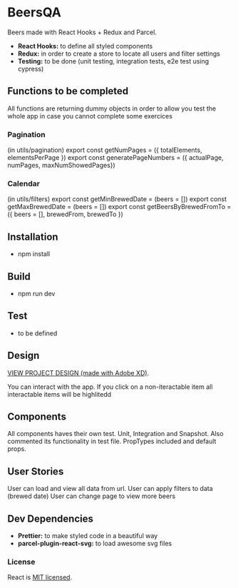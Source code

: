 # BeersQA

Beers made with React Hooks + Redux and Parcel.

- **React Hooks:** to define all styled components
- **Redux:** in order to create a store to locate all users and filter settings
- **Testing:** to be done (unit testing, integration tests, e2e test using cypress)

## Functions to be completed

All functions are returning dummy objects in order to allow you test the whole app in case you cannot complete some exercices

### Pagination

(in utils/pagination)
export const getNumPages = ({ totalElements, elementsPerPage })
export const generatePageNumbers = ({ actualPage, numPages, maxNumShowedPages})

### Calendar

(in utils/filters)
export const getMinBrewedDate = (beers = [])
export const getMaxBrewedDate = (beers = [])
export const getBeersByBrewedFromTo = ({ beers = [], brewedFrom, brewedTo })

## Installation

- npm install

## Build

- npm run dev

## Test

- to be defined

## Design

[VIEW PROJECT DESIGN (made with Adobe XD)](https://xd.adobe.com/view/d76ecc87-9ad3-47c0-6c0e-fb4a9bac3099-a15f/).

You can interact with the app. If you click on a non-iteractable item all interactable items will be highlitedd

## Components

All components haves their own test. Unit, Integration and Snapshot.
Also commented its functionality in test file.
PropTypes included and default props.

## User Stories

User can load and view all data from url.
User can apply filters to data (brewed date)
User can change page to view more beers

## Dev Dependencies

- **Prettier:** to make styled code in a beautiful way
- **parcel-plugin-react-svg:** to load awesome svg files

### License

React is [MIT licensed](./LICENSE).
